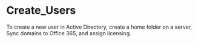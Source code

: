 # Create_Users

To create a new user in Active Directory, create a home folder on a server, Sync domains to Office 365, and assign licensing.
